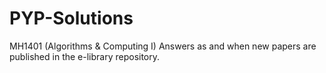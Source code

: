 # PYP-Solutions
MH1401 (Algorithms & Computing I) Answers as and when new papers are published in the e-library repository.
